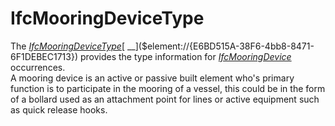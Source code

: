 IfcMooringDeviceType
====================
The
[_IfcMooringDeviceType_]($element://{B09C5B5F-9AC4-4620-8F66-3DAC7AC707EA})[
__]($element://{E6BD515A-38F6-4bb8-8471-6F1DEBEC1713}) provides the type
information for
[_IfcMooringDevice_]($element://{E6BD515A-38F6-4bb8-8471-6F1DEBEC1713})
occurrences.  
A mooring device is an active or passive built element who's primary function
is to participate in the mooring of a vessel, this could be in the form of a
bollard used as an attachment point for lines or active equipment such as
quick release hooks.


